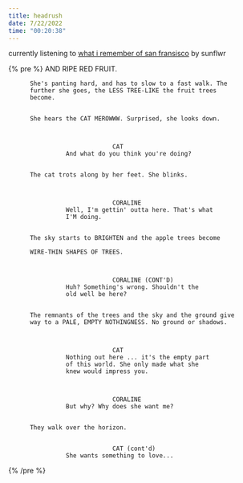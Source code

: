 ```yaml
---
title: headrush
date: 7/22/2022
time: "00:20:38"
---
```


currently listening to [what i remember of san fransisco](https://open.spotify.com/track/36hOYBJjofwIPWTbV4KB1H?si=be9adb621d18447f) by sunflwr

{% pre %}
AND RIPE RED FRUIT.

          She's panting hard, and has to slow to a fast walk. The
          further she goes, the LESS TREE-LIKE the fruit trees
          become.


          She hears the CAT MEROWWW. Surprised, she looks down.



                                 CAT
                    And what do you think you're doing?


          The cat trots along by her feet. She blinks.



                                 CORALINE
                    Well, I'm gettin' outta here. That's what
                    I'M doing.


          The sky starts to BRIGHTEN and the apple trees become

          WIRE-THIN SHAPES OF TREES.



                                 CORALINE (CONT'D)
                    Huh? Something's wrong. Shouldn't the
                    old well be here?


          The remnants of the trees and the sky and the ground give
          way to a PALE, EMPTY NOTHINGNESS. No ground or shadows.



                                 CAT
                    Nothing out here ... it's the empty part
                    of this world. She only made what she
                    knew would impress you.



                                 CORALINE
                    But why? Why does she want me?


          They walk over the horizon.


                                 CAT (cont'd)
                    She wants something to love...

{% /pre %}
